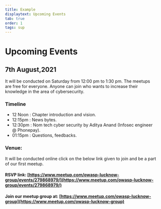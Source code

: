 ```yaml
---
title: Example
displaytext: Upcoming Events
tab: true
order: 1
tags: sup
---
```


# **Upcoming Events**

## 7th August,2021

It will be conducted on  Saturday from 12:00 pm to 1:30 pm. The meetups are free for everyone.
Anyone can join who wants to increase their knowledge in the area of cybersecurity.

### **Timeline**

* 12 Noon : Chapter introduction and vision.
* 12:15pm : News bytes.
* 12:30pm : Nom tech cyber security by Aditya Anand (Infosec engineer @ Phonepay).
* 01:15pm : Questions, feedbacks.

### **Venue:**

It will be conducted online click on the below link given to join and be a part of our first meetup.


#### RSVP link: [https://www.meetup.com/owasp-lucknow-group/events/279868979/](https://www.meetup.com/owasp-lucknow-group/events/279868979/)

#### Join our meetup group at: [https://www.meetup.com/owasp-lucknow-group](https://www.meetup.com/owasp-lucknow-group)

